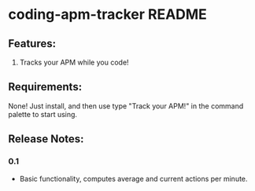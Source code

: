 # coding-apm-tracker README


## Features:

1. Tracks your APM while you code!
 
## Requirements:
None! Just install, and then use type "Track your APM!" in the  command palette to start using.

<!-- ## Extension Settings -->


<!-- ## Known Issues -->


## Release Notes:

### 0.1
- Basic functionality, computes average and current actions per minute.

